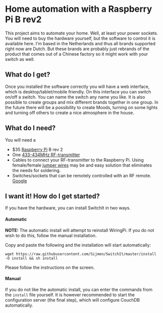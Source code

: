 # Home automation with a Raspberry Pi B rev2

This project aims to automate your home. Well, at least your power sockets. You will need to buy the hardware yourself, but the software to control it is available here. I'm based in the Netherlands and thus all brands supported right now are Dutch. But these brands are probably just rebrands of the product that comes out of a Chinese factory so it might work with your switch as well.

## What do I get?
Once you installed the software correctly you will have a web interface, which is desktop/tablet/mobile friendly. On this interface you can switch on/off a switch. You can name the switch any name you like. It is also possible to create groups and mix different brands together in one group. In the future there will be a possibility to create Moods, turning on some lights and turning off others to create a nice atmosphere in the house.

## What do I need?
You will need a
* $35 [Raspberry Pi](http://www.raspberrypi.org/) B rev 2
* One [433-434MHz RF-transmitter](http://www.ebay.com/sch/i.html?_nkw=433Mhz+rf+transmitter&LH_BIN=1)
* Cables to connect your RF-transmitter to the Raspberry Pi. Using female/female [jumper wires](https://www.google.com/search?q=jumper+wires) may be and easy solution that eliminates the needs for soldering.
* Switches/sockets that can be remotely controlled with an RF remote. [Google](https://www.google.com/search?q=rf+controlled+socket)

## I want it! How do I get started?
If you have the hardware, you can install SwitchIt in two ways.
#### Automatic
**NOTE:** The automatic install will attempt to reinstall WiringPi. If you do not wish to do this, follow the manual installation.

Copy and paste the following and the installation will start automatically:
```
wget https://raw.githubusercontent.com/Sijmen/SwitchIt/master/install -O install && sh install
```
Please follow the instructions on the screen.
#### Manual
If you do not like the automatic install, you can enter the commands from the ```install``` file yourself. It is however recommended to start the configuration server (the final step), which will configure CouchDB automatically.
